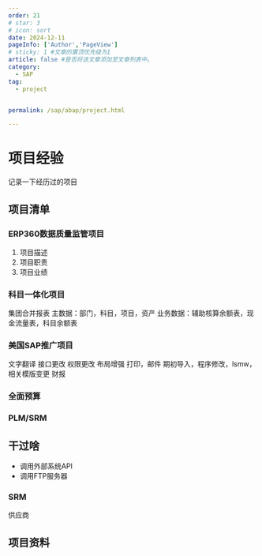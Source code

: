 ```yaml
---
order: 21
# star: 3
# icon: sort
date: 2024-12-11
pageInfo: ['Author','PageView']
# sticky: 1 #文章的置顶优先级为1
article: false #是否将该文章添加至文章列表中。
category:
  - SAP
tag:
  - project


permalink: /sap/abap/project.html

---
```



# 项目经验
记录一下经历过的项目
<!-- more -->

## 项目清单
### ERP360数据质量监管项目
1. 项目描述
2. 项目职责
3. 项目业绩

### 科目一体化项目
集团合并报表
主数据：部门，科目，项目，资产
业务数据：辅助核算余额表，现金流量表，科目余额表

### 美国SAP推广项目
文字翻译
接口更改
权限更改
布局增强
打印，邮件
期初导入，程序修改，lsmw，相关模版变更
财报

### 全面预算

### PLM/SRM

## 干过啥
* 调用外部系统API 
* 调用FTP服务器


### SRM
供应商

### 
## 项目资料

